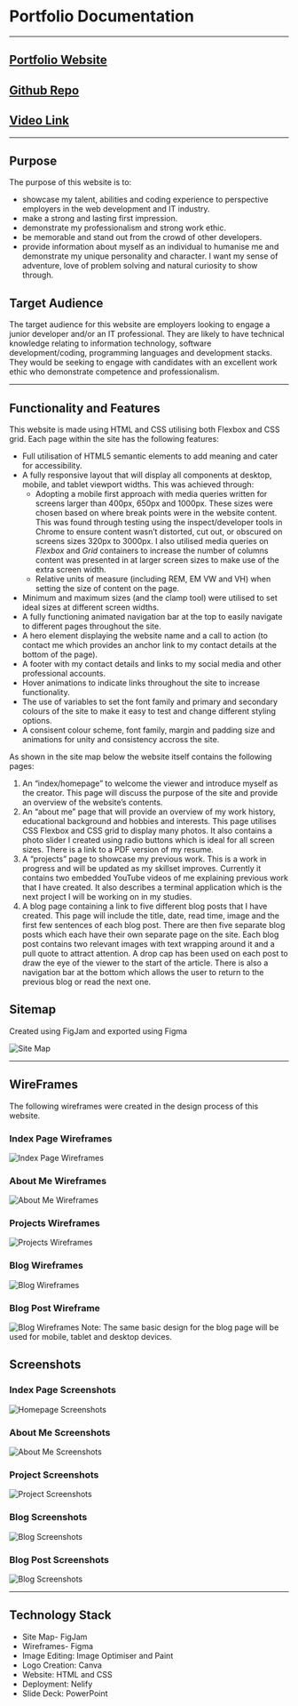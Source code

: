 # Portfolio Documentation
---

## [Portfolio Website](https://dayle-clarke.netlify.app)
## [Github Repo](https://github.com/dayleclarke/portilio-website)
## [Video Link](https://youtu.be/h-h2Lzclsws)
---
## Purpose 

The purpose of this website is to:

* showcase my talent, abilities and coding experience to perspective employers in the web development and IT industry.
* make a strong and lasting first impression.
* demonstrate my professionalism and strong work ethic.
* be memorable and stand out from the crowd of other developers.
* provide information about myself as an individual to humanise me and demonstrate my unique personality and character. I want my sense of adventure, love of problem solving and natural curiosity to show through.

## Target Audience

The target audience for this website are employers looking to engage a junior developer and/or an IT professional. They are likely to have technical knowledge relating to information technology, software development/coding, programming languages and development stacks.  They would be seeking to engage with candidates with an excellent work ethic who demonstrate competence and professionalism.  

- - -
## Functionality and Features

This website is made using HTML and CSS utilising both Flexbox and CSS grid. Each page within the site has the following features:

* Full utilisation of HTML5 semantic elements to add meaning and cater for accessibility.
*  A fully responsive layout that will display all components at desktop, mobile, and tablet viewport widths. This was achieved through:
   * Adopting a mobile first approach with media queries written for screens larger than 400px, 650px and 1000px.  These sizes were chosen based on where break points were in the website content. This was found through testing using the inspect/developer tools in Chrome to ensure content wasn’t distorted, cut out, or obscured on screens sizes 320px to 3000px. I also utilised media queries on *Flexbox* and *Grid* containers to increase the number of columns content was presented in at larger screen sizes to make use of the extra screen width.
   * Relative units of measure (including REM, EM VW and VH) when setting the size of content on the page.
  * Minimum and maximum sizes (and the clamp tool) were utilised to set ideal sizes at different screen widths.
* A fully functioning animated navigation bar at the top to easily navigate to different pages throughout the site. 
* A hero element displaying the website name and a call to action (to contact me which provides an anchor link to my contact details at the bottom of the page).
* A footer with my contact details and links to my social media and other professional accounts.
* Hover animations to indicate links throughout the site to increase functionality.
* The use of variables to set the font family and primary and secondary colours of the site to make it easy to test and change different styling options.
* A consisent colour scheme, font family, margin and padding size and animations for unity and consistency accross the site.

As shown in the site map below the website itself contains the following pages:

1. An “index/homepage” to welcome the viewer and introduce myself as the creator. This page will discuss the purpose of the site and provide an overview of the website’s contents.
2. An “about me” page that will provide an overview of my work history, educational background and hobbies and interests.  This page utilises CSS Flexbox and CSS grid to display many photos.  It also contains a photo slider I created using radio buttons which is ideal for all screen sizes. There is a link to a PDF version of my resume.
3. A “projects” page to showcase my previous work.  This is a work in progress and will be updated as my skillset improves.  Currently it contains two embedded YouTube videos of me explaining previous work that I have created.   It also describes a terminal application which is the next project I will be working on in my studies.
4. A blog page containing a link to five different blog posts that I have created.  This page will include the title, date, read time, image and the first few sentences of each blog post.  There are then five separate blog posts which each have their own separate page on the site. Each blog post contains two relevant images with text wrapping around it and a pull quote to attract attention.  A drop cap has been used on each post to draw the eye of the viewer to the start of the article. There is also a navigation bar at the bottom which allows the user to return to the previous blog or read the next one.

## Sitemap

Created using FigJam and exported using Figma

![Site Map](./docs/Portfolio%20Site%20Map.png)

---

## WireFrames

The following wireframes were created in the design process of this website.

### Index Page Wireframes

![Index Page Wireframes](./docs/wireframes/index-page-wireframes.jpg)

### About Me Wireframes

![About Me Wireframes](./docs/wireframes/about-me-wireframes.png)

### Projects Wireframes

![Projects Wireframes](./docs/wireframes/projects-wireframes.png)

### Blog Wireframes

![Blog Wireframes](./docs/wireframes/blog-wireframes.png)

### Blog Post Wireframe

![Blog Wireframes](./docs/wireframes/blog-post-wireframe.png)
Note: The same basic design for the blog page will be used for mobile, tablet and desktop devices.

## Screenshots

### Index Page Screenshots

![Homepage Screenshots](./docs/screenshots/homepage-screenshots.png)

### About Me Screenshots

![About Me Screenshots](./docs/screenshots/about-me-screenshots.png)

### Project Screenshots

![Project Screenshots](./docs/screenshots/project-page-screenshoots.png)

### Blog Screenshots

![Blog Screenshots](./docs/screenshots/blog-page-screenshots.png)

### Blog Post Screenshots

![Blog Screenshots](./docs/screenshots/blog-post-screenshot.png)

---

## Technology Stack

* Site Map- FigJam
* Wireframes- Figma
* Image Editing: Image Optimiser and Paint
* Logo Creation: Canva
* Website: HTML and CSS
* Deployment: Nelify
* Slide Deck: PowerPoint

